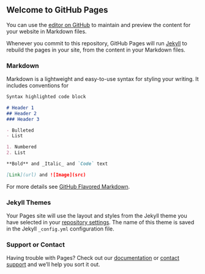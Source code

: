 
<script src='https://cdn.jsdelivr.net/npm/@tensorflow/tfjs@1.0.0/dist/tf.min.js'></script>

<script type="text/javascript">
  import * as tf from '@tensorflow/tfjs';
  const model = await tf.loadLayersModel('https://drive.google.com/file/d/1G2Q-4UNIB7nj7tjsT6-1NMvu8ClBO0J5/view?usp=sharing');
</script>

## Welcome to GitHub Pages

You can use the [editor on GitHub](https://github.com/CHHsu/EX_MNIST/edit/master/README.md) to maintain and preview the content for your website in Markdown files.

Whenever you commit to this repository, GitHub Pages will run [Jekyll](https://jekyllrb.com/) to rebuild the pages in your site, from the content in your Markdown files.

### Markdown

Markdown is a lightweight and easy-to-use syntax for styling your writing. It includes conventions for

```markdown
Syntax highlighted code block

# Header 1
## Header 2
### Header 3

- Bulleted
- List

1. Numbered
2. List

**Bold** and _Italic_ and `Code` text

[Link](url) and ![Image](src)
```

For more details see [GitHub Flavored Markdown](https://guides.github.com/features/mastering-markdown/).

### Jekyll Themes

Your Pages site will use the layout and styles from the Jekyll theme you have selected in your [repository settings](https://github.com/CHHsu/EX_MNIST/settings). The name of this theme is saved in the Jekyll `_config.yml` configuration file.

### Support or Contact

Having trouble with Pages? Check out our [documentation](https://help.github.com/categories/github-pages-basics/) or [contact support](https://github.com/contact) and we’ll help you sort it out.
